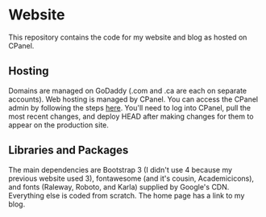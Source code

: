# Website

This repository contains the code for my website and blog as hosted on CPanel.

## Hosting
Domains are managed on GoDaddy (.com and .ca are each on separate accounts).
Web hosting is managed by CPanel. You can access the CPanel admin by following the steps [here](https://ca.godaddy.com/help/access-cpanel-in-my-linux-hosting-40972).
You'll need to log into CPanel, pull the most recent changes, and deploy HEAD after making changes for them to appear on the production site.

## Libraries and Packages

The main dependencies are Bootstrap 3 (I didn't use 4 because my previous website used 3), fontawesome (and it's cousin, Academicicons), and fonts (Raleway, Roboto, and Karla) supplied by Google's CDN. Everything else is coded from scratch. The home page has a link to my blog.
